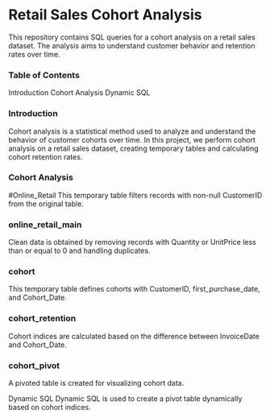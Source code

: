 # Retail Sales Cohort Analysis
This repository contains SQL queries for a cohort analysis on a retail sales dataset. The analysis aims to understand customer behavior and retention rates over time.

### Table of Contents
Introduction
Cohort Analysis
Dynamic SQL

### Introduction
Cohort analysis is a statistical method used to analyze and understand the behavior of customer cohorts over time. In this project, we perform cohort analysis on a retail sales dataset, creating temporary tables and calculating cohort retention rates.

### Cohort Analysis
#Online_Retail
This temporary table filters records with non-null CustomerID from the original table.

### online_retail_main
Clean data is obtained by removing records with Quantity or UnitPrice less than or equal to 0 and handling duplicates.

### cohort
This temporary table defines cohorts with CustomerID, first_purchase_date, and Cohort_Date.

### cohort_retention
Cohort indices are calculated based on the difference between InvoiceDate and Cohort_Date.

### cohort_pivot
A pivoted table is created for visualizing cohort data.

Dynamic SQL
Dynamic SQL is used to create a pivot table dynamically based on cohort indices.